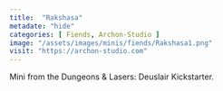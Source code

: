 ```yaml
---
title:  "Rakshasa"
metadate: "hide"
categories: [ Fiends, Archon-Studio ]
image: "/assets/images/minis/fiends/Rakshasa1.png"
visit: "https://archon-studio.com"
---
```

Mini from the Dungeons & Lasers: Deuslair Kickstarter.